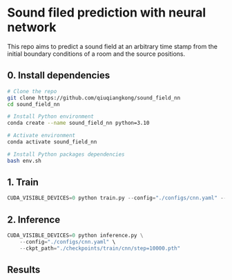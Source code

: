# Sound filed prediction with neural network

This repo aims to predict a sound field at an arbitrary time stamp from the initial boundary conditions of a room and the source positions.

## 0. Install dependencies

```bash
# Clone the repo
git clone https://github.com/qiuqiangkong/sound_field_nn
cd sound_field_nn

# Install Python environment
conda create --name sound_field_nn python=3.10

# Activate environment
conda activate sound_field_nn

# Install Python packages dependencies
bash env.sh
```

## 1. Train
```python
CUDA_VISIBLE_DEVICES=0 python train.py --config="./configs/cnn.yaml" --no_log
```

## 2. Inference
```python
CUDA_VISIBLE_DEVICES=0 python inference.py \
	--config="./configs/cnn.yaml" \
	--ckpt_path="./checkpoints/train/cnn/step=10000.pth"

```

## Results

